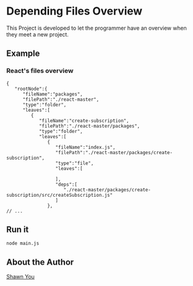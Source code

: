# Depending Files Overview 
This Project is developed to let the programmer have an overview when they meet a new project.

## Example
### React's files overview
```
{
   "rootNode":{
      "fileName":"packages",
      "filePath":"./react-master",
      "type":"folder",
      "leaves":[
         {
            "fileName":"create-subscription",
            "filePath":"./react-master/packages",
            "type":"folder",
            "leaves":[
               {
                  "fileName":"index.js",
                  "filePath":"./react-master/packages/create-subscription",
                  "type":"file",
                  "leaves":[

                  ],
                  "deps":[
                     "./react-master/packages/create-subscription/src/createSubscription.js"
                  ]
               },
// ...
```

## Run it
`node main.js`

## About the Author
[Shawn You](https://youshaohua.com)
